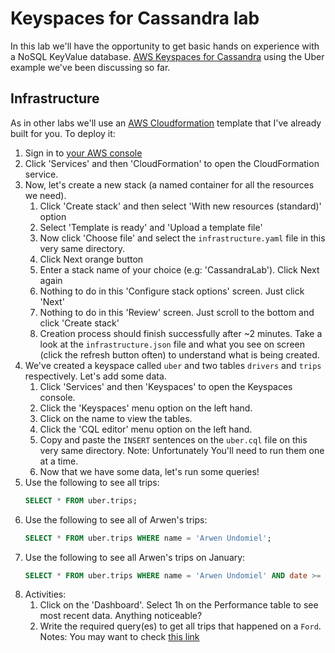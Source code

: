 # Keyspaces for Cassandra lab
In this lab we'll have the opportunity to get basic hands on experience with a NoSQL KeyValue database. [AWS Keyspaces for Cassandra](https://aws.amazon.com/keyspaces/) using the Uber example we've been discussing so far.

## Infrastructure
As in other labs we'll use an [AWS Cloudformation](https://aws.amazon.com/cloudformation/) template that I've already built for you. To deploy it:

1. Sign in to [your AWS console](https://aws.amazon.com/console/)
1. Click 'Services' and then 'CloudFormation' to open the CloudFormation service.
1. Now, let's create a new stack (a named container for all the resources we need).
    1. Click 'Create stack' and then select 'With new resources (standard)' option
    1. Select 'Template is ready' and 'Upload a template file'
    1. Now click 'Choose file' and select the `infrastructure.yaml` file in this very same directory.
    1. Click Next orange button
    1. Enter a stack name of your choice (e.g: 'CassandraLab'). Click Next again
    1. Nothing to do in this 'Configure stack options' screen. Just click 'Next'
    1. Nothing to do in this 'Review' screen. Just scroll to the bottom and click 'Create stack'
    1. Creation process should finish successfully after ~2 minutes. Take a look at the `infrastructure.json` file and what you see on screen (click the refresh button often) to understand what is being created.
1. We've created a keyspace called `uber` and two tables `drivers` and `trips` respectively. Let's add some data.
    1. Click 'Services' and then 'Keyspaces' to open the Keyspaces console.
    1. Click the 'Keyspaces' menu option on the left hand.
    1. Click on the name to view the tables.
    1. Click the 'CQL editor' menu option on the left hand.
    1. Copy and paste the `INSERT` sentences on the `uber.cql` file on this very same directory. Note: Unfortunately You'll need to run them one at a time.
    1. Now that we have some data, let's run some queries!
1. Use the following to see all trips:
   ```sql
   SELECT * FROM uber.trips;
   ```
1. Use the following to see all of Arwen's trips:
   ```sql
   SELECT * FROM uber.trips WHERE name = 'Arwen Undomiel';
   ```
1. Use the following to see all Arwen's trips on January:
   ```sql
   SELECT * FROM uber.trips WHERE name = 'Arwen Undomiel' AND date >= '2020-01-01' AND date < '2020-02-01';
   ```
1. Activities: 
   1. Click on the 'Dashboard'. Select 1h on the Performance table to see most recent data. Anything noticeable?
   1. Write the required query(es) to get all trips that happened on a `Ford`. Notes: You may want to check [this link](https://docs.datastax.com/en/cql-oss/3.3/cql/cql_reference/cqlCreateTable.html#cqlCreateTable)